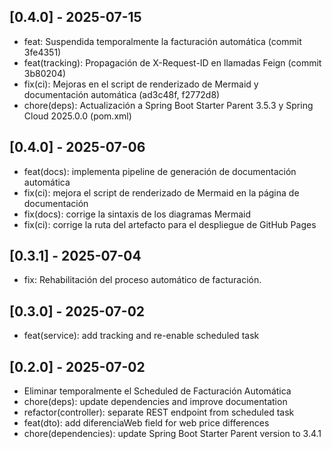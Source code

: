 ## [0.4.0] - 2025-07-15
- feat: Suspendida temporalmente la facturación automática (commit 3fe4351)
- feat(tracking): Propagación de X-Request-ID en llamadas Feign (commit 3b80204)
- fix(ci): Mejoras en el script de renderizado de Mermaid y documentación automática (ad3c48f, f2772d8)
- chore(deps): Actualización a Spring Boot Starter Parent 3.5.3 y Spring Cloud 2025.0.0 (pom.xml)
## [0.4.0] - 2025-07-06
- feat(docs): implementa pipeline de generación de documentación automática
- fix(ci): mejora el script de renderizado de Mermaid en la página de documentación
- fix(docs): corrige la sintaxis de los diagramas Mermaid
- fix(ci): corrige la ruta del artefacto para el despliegue de GitHub Pages

## [0.3.1] - 2025-07-04
- fix: Rehabilitación del proceso automático de facturación.

## [0.3.0] - 2025-07-02
- feat(service): add tracking and re-enable scheduled task

## [0.2.0] - 2025-07-02
- Eliminar temporalmente el Scheduled de Facturación Automática
- chore(deps): update dependencies and improve documentation
- refactor(controller): separate REST endpoint from scheduled task
- feat(dto): add diferenciaWeb field for web price differences
- chore(dependencies): update Spring Boot Starter Parent version to 3.4.1